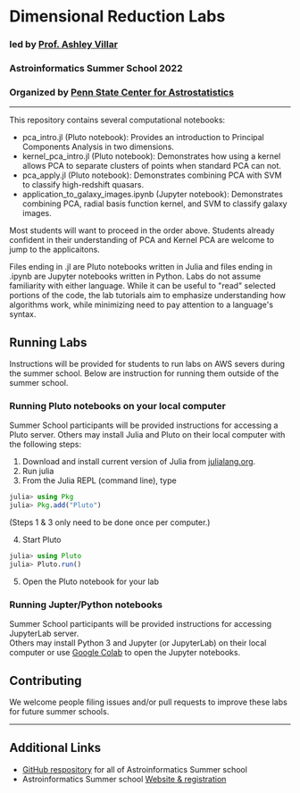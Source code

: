 # Dimensional Reduction Labs

### led by [Prof. Ashley Villar](http://ashleyvillar.com/menu/about/)
### Astroinformatics Summer School 2022 
### Organized by [Penn State Center for Astrostatistics](https://sites.psu.edu/astrostatistics/)
---

This repository contains several computational notebooks: 
- pca_intro.jl (Pluto notebook):  Provides an introduction to Principal Components Analysis in two dimensions.
- kernel_pca_intro.jl (Pluto notebook):  Demonstrates how using a kernel allows PCA to separate clusters of points when standard PCA can not.
- pca_apply.jl (Pluto notebook):  Demonstrates combining PCA with SVM to classify high-redshift quasars.
- application_to_galaxy_images.ipynb (Jupyter notebook): Demonstrates combining PCA, radial basis function kernel, and SVM to classify galaxy images. 

Most students will want to proceed in the order above.  Students already confident in their understanding of PCA and Kernel PCA are welcome to jump to the applicaitons.

Files ending in .jl are Pluto notebooks written in Julia and files ending in .ipynb are Jupyter notebooks written in Python.
Labs do not assume familiarity with either language.  While it can be useful to "read" selected portions of the code, the lab tutorials aim to emphasize understanding how algorithms work, while minimizing need to pay attention to a language's syntax.

## Running Labs
Instructions will be provided for students to run labs on AWS severs during the summer school.  Below are instruction for running them outside of the summer school.

### Running Pluto notebooks on your local computer
Summer School participants will be provided instructions for accessing a Pluto server.  Others may install Julia and Pluto on their local computer with the following steps:
1.  Download and install current version of Julia from [julialang.org](https://julialang.org/downloads/).
2.  Run julia
3.  From the Julia REPL (command line), type
```julia
julia> using Pkg
julia> Pkg.add("Pluto")
```
(Steps 1 & 3 only need to be done once per computer.)

4.  Start Pluto
```julia
julia> using Pluto
julia> Pluto.run()
```
5.  Open the Pluto notebook for your lab

### Running Jupter/Python notebooks 
Summer School participants will be provided instructions for accessing JupyterLab server.  
Others may install Python 3 and Jupyter (or JupyterLab) on their local computer or use [Google Colab](https://colab.research.google.com/) to open the Jupyter notebooks.

## Contributing
We welcome people filing issues and/or pull requests to improve these labs for future summer schools.

---
## Additional Links
- [GitHub respository](https://github.com/Astroinformatics/SummerSchool2022) for all of Astroinformatics Summer school
- Astroinformatics Summer school [Website & registration](https://sites.psu.edu/astrostatistics/astroinfo-su22/)
